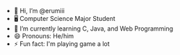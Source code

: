 - 👋 Hi, I’m @erumiii
- 🖥️ Computer Science Major Student
- 🌱 I’m currently learning C, Java, and Web Programming
- 😄 Pronouns: He/him
- ⚡ Fun fact: I'm playing game a lot

<!---
erumiii/erumiii is a ✨ special ✨ repository because its `README.md` (this file) appears on your GitHub profile.
You can click the Preview link to take a look at your changes.
--->
